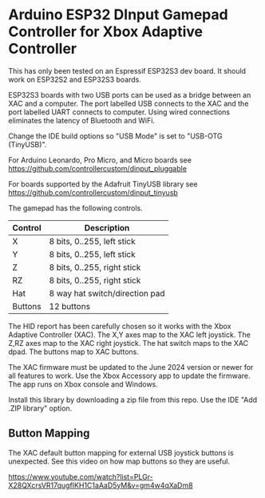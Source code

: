 # Arduino ESP32 DInput Gamepad Controller for Xbox Adaptive Controller

This has only been tested on an Espressif ESP32S3 dev board. It should work on
ESP32S2 and ESP32S3 boards.

ESP32S3 boards with two USB ports can be used as a bridge between an XAC and a
computer. The port labelled USB connects to the XAC and the port labelled UART
connects to computer. Using wired connections eliminates the latency of
Bluetooth and WiFi.

Change the IDE build options so "USB Mode" is set to "USB-OTG (TinyUSB)".

For Arduino Leonardo, Pro Micro, and Micro boards see
https://github.com/controllercustom/dinput_pluggable

For boards supported by the Adafruit TinyUSB library see
https://github.com/controllercustom/dinput_tinyusb

The gamepad has the following controls.

|Control |Description
|--------|---------------
|X       |8 bits, 0..255, left stick
|Y       |8 bits, 0..255, left stick
|Z       |8 bits, 0..255, right stick
|RZ      |8 bits, 0..255, right stick
|Hat     |8 way hat switch/direction pad
|Buttons |12 buttons

The HID report has been carefully chosen so it works with the Xbox Adaptive
Controller (XAC). The X,Y axes map to the XAC left joystick. The Z,RZ
axes map to the XAC right joystick. The hat switch maps to the XAC dpad.
The buttons map to XAC buttons.

The XAC firmware must be updated to the June 2024 version or newer for all
features to work. Use the Xbox Accessory app to update the firmware. The app
runs on Xbox console and Windows.

Install this library by downloading a zip file from this repo. Use the IDE
"Add .ZIP library" option.

## Button Mapping

The XAC default button mapping for external USB joystick buttons is unexpected.
See this video on how map buttons so they are useful.

https://www.youtube.com/watch?list=PLGr-X28QXcrsVR17qugfIKH1C1aAaD5yM&v=gm4w4qXaDm8
